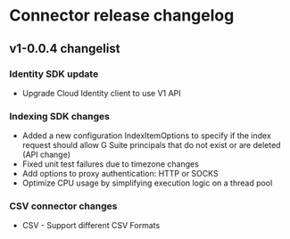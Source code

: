 # Connector release changelog

## v1-0.0.4 changelist

### Identity SDK update

* Upgrade Cloud Identity client to use V1 API

### Indexing SDK changes

* Added a new configuration IndexItemOptions to specify if the index request should allow G Suite principals that do not exist or are deleted (API change)
* Fixed unit test failures due to timezone changes
* Add options to proxy authentication: HTTP or SOCKS
* Optimize CPU usage by simplifying execution logic on a thread pool

### CSV connector changes

* CSV - Support different CSV Formats

